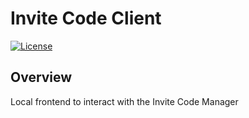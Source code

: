 # <h1> Invite Code Client </h1>
[![License](https://img.shields.io/badge/license-MIT-blue)](https://opensource.org/licenses/mit)

## Overview
Local frontend to interact with the Invite Code Manager
